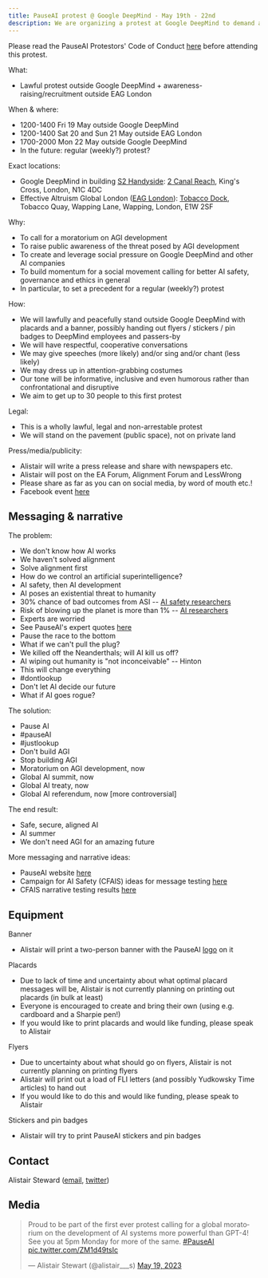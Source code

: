 ```yaml
---
title: PauseAI protest @ Google DeepMind - May 19th - 22nd
description: We are organizing a protest at Google DeepMind to demand a summit to pause AI development.
---
```


Please read the PauseAI Protestors' Code of Conduct [here](https://pauseai.info/protesters-code-of-conduct) before attending this protest.

What:

- Lawful protest outside Google DeepMind + awareness-raising/recruitment outside EAG London

When & where:

- 1200-1400 Fri 19 May outside Google DeepMind
- 1200-1400 Sat 20 and Sun 21 May outside EAG London
- 1700-2000 Mon 22 May outside Google DeepMind
- In the future: regular (weekly?) protest?

Exact locations:

- Google DeepMind in building [S2 Handyside](https://www.kingscross.co.uk/s2-handyside): [2 Canal Reach](https://goo.gl/maps/HEA1pvEQJRfmymiEA?coh=178571&entry=tt), King's Cross, London, N1C 4DC
- Effective Altruism Global London ([EAG London](https://www.effectivealtruism.org/ea-global/events/ea-global-london-2023)): [Tobacco Dock](https://goo.gl/maps/MfVJ6Exfv7B1NbcL6?coh=178571&entry=tt), Tobacco Quay, Wapping Lane, Wapping, London, E1W 2SF

Why:

- To call for a moratorium on AGI development
- To raise public awareness of the threat posed by AGI development
- To create and leverage social pressure on Google DeepMind and other AI companies
- To build momentum for a social movement calling for better AI safety, governance and ethics in general
- In particular, to set a precedent for a regular (weekly?) protest

How:

- We will lawfully and peacefully stand outside Google DeepMind with placards and a banner, possibly handing out flyers / stickers / pin badges to DeepMind employees and passers-by
- We will have respectful, cooperative conversations
- We may give speeches (more likely) and/or sing and/or chant (less likely)
- We may dress up in attention-grabbing costumes
- Our tone will be informative, inclusive and even humorous rather than confrontational and disruptive
- We aim to get up to 30 people to this first protest

Legal:

- This is a wholly lawful, legal and non-arrestable protest
- We will stand on the pavement (public space), not on private land

Press/media/publicity:

- Alistair will write a press release and share with newspapers etc.
- Alistair will post on the EA Forum, Alignment Forum and LessWrong
- Please share as far as you can on social media, by word of mouth etc.!
- Facebook event [here](https://fb.me/e/Tc3BBimH)

## Messaging & narrative

The problem:

- We don't know how AI works
- We haven't solved alignment
- Solve alignment first
- How do we control an artificial superintelligence?
- AI safety, then AI development
- AI poses an existential threat to humanity
- 30% chance of bad outcomes from ASI -- [AI safety researchers](https://pauseai.info/xrisk)
- Risk of blowing up the planet is more than 1% -- [AI researchers](https://twitter.com/liron/status/1656929936639430657?s=20)
- Experts are worried
- See PauseAI's expert quotes [here](https://pauseai.info/xrisk)
- Pause the race to the bottom
- What if we can't pull the plug?
- We killed off the Neanderthals; will AI kill us off?
- AI wiping out humanity is "not inconceivable" -- Hinton
- This will change everything
- #dontlookup
- Don't let AI decide our future
- What if AI goes rogue?

The solution:

- Pause AI
- #pauseAI
- #justlookup
- Don't build AGI
- Stop building AGI
- Moratorium on AGI development, now
- Global AI summit, now
- Global AI treaty, now
- Global AI referendum, now [more controversial]

The end result:

- Safe, secure, aligned AI
- AI summer
- We don't need AGI for an amazing future

More messaging and narrative ideas:

- PauseAI website [here](https://pauseai.info/risks)
- Campaign for AI Safety (CFAIS) ideas for message testing [here](https://docs.google.com/document/d/10D5WxU-vixiFe-klLWdSAJmYTB3Njtu3YXbz8qM2qZY/edit#heading=h.i7iryjlsib9y)
- CFAIS narrative testing results [here](https://www.campaignforaisafety.org/uncovering-effective-narratives-for-convincing-people-to-support-agi-moratorium/)

## Equipment

Banner

- Alistair will print a two-person banner with the PauseAI [logo](https://twitter.com/Radlib4/status/1654262421794717696?s=20) on it

Placards

- Due to lack of time and uncertainty about what optimal placard messages will be, Alistair is not currently planning on printing out placards (in bulk at least)
- Everyone is encouraged to create and bring their own (using e.g. cardboard and a Sharpie pen!)
- If you would like to print placards and would like funding, please speak to Alistair

Flyers

- Due to uncertainty about what should go on flyers, Alistair is not currently planning on printing flyers
- Alistair will print out a load of FLI letters (and possibly Yudkowsky Time articles) to hand out
- If you would like to do this and would like funding, please speak to Alistair

Stickers and pin badges

- Alistair will try to print PauseAI stickers and pin badges

## Contact

Alistair Steward ([email](mailto:achoto@protonmail.com), [twitter](https://twitter.com/alistair___s))

## Media

<div>
<blockquote class="twitter-tweet"><p lang="en" dir="ltr">Proud to be part of the first ever protest calling for a global moratorium on the development of AI systems more powerful than GPT-4! See you at 5pm Monday for more of the same. <a href="https://twitter.com/hashtag/PauseAI?src=hash&amp;ref_src=twsrc%5Etfw">#PauseAI</a> <a href="https://t.co/ZM1d49tsIc">pic.twitter.com/ZM1d49tsIc</a></p>&mdash; Alistair Stewart (@alistair___s) <a href="https://twitter.com/alistair___s/status/1659559271351058433?ref_src=twsrc%5Etfw">May 19, 2023</a></blockquote> <script async src="https://platform.twitter.com/widgets.js" charset="utf-8"></script>
</div>

